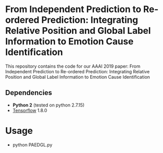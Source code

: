 # From Independent Prediction to Re-ordered Prediction: Integrating Relative Position and Global Label Information to Emotion Cause Identification
This repository contains the code for our AAAI 2019 paper:
From Independent Prediction to Re-ordered Prediction: Integrating Relative Position and Global Label Information to Emotion Cause Identification

## Dependencies
- **Python 2** (tested on python 2.7.15)
- [Tensorflow](https://github.com/tensorflow/tensorflow) 1.8.0

# Usage
- python PAEDGL.py





